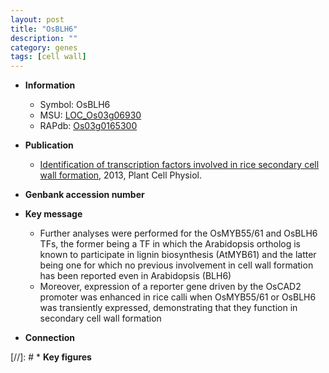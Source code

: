 ```yaml
---
layout: post
title: "OsBLH6"
description: ""
category: genes
tags: [cell wall]
---
```


* **Information**  
    + Symbol: OsBLH6  
    + MSU: [LOC_Os03g06930](http://rice.plantbiology.msu.edu/cgi-bin/ORF_infopage.cgi?orf=LOC_Os03g06930)  
    + RAPdb: [Os03g0165300](http://rapdb.dna.affrc.go.jp/viewer/gbrowse_details/irgsp1?name=Os03g0165300)  

* **Publication**  
    + [Identification of transcription factors involved in rice secondary cell wall formation](http://www.ncbi.nlm.nih.gov/pubmed?term=Identification+of+transcription+factors+involved+in+rice+secondary+cell+wall+formation%5BTitle%5D), 2013, Plant Cell Physiol.

* **Genbank accession number**  

* **Key message**  
    + Further analyses were performed for the OsMYB55/61 and OsBLH6 TFs, the former being a TF in which the Arabidopsis ortholog is known to participate in lignin biosynthesis (AtMYB61) and the latter being one for which no previous involvement in cell wall formation has been reported even in Arabidopsis (BLH6)
    + Moreover, expression of a reporter gene driven by the OsCAD2 promoter was enhanced in rice calli when OsMYB55/61 or OsBLH6 was transiently expressed, demonstrating that they function in secondary cell wall formation

* **Connection**  

[//]: # * **Key figures**  


